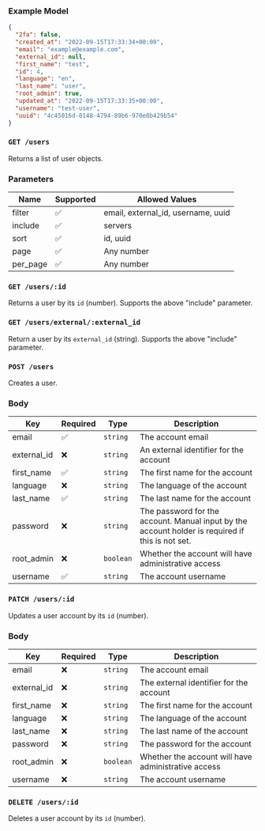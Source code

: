 ### Example Model

```json
{
  "2fa": false,
  "created_at": "2022-09-15T17:33:34+00:00",
  "email": "example@example.com",
  "external_id": null,
  "first_name": "test",
  "id": 4,
  "language": "en",
  "last_name": "user",
  "root_admin": true,
  "updated_at": "2022-09-15T17:33:35+00:00",
  "username": "test-user",
  "uuid": "4c45016d-0148-4794-89b6-970e0b429b54"
}
```

### `GET /users`

Returns a list of user objects.

### Parameters

| Name     | Supported | Allowed Values                     |
| -------- | --------- | ---------------------------------- |
| filter   | ✅        | email, external_id, username, uuid |
| include  | ✅        | servers                            |
| sort     | ✅        | id, uuid                           |
| page     | ✅        | Any number                         |
| per_page | ✅        | Any number                         |

### `GET /users/:id`

Returns a user by its `id` (number). Supports the above "include" parameter.

### `GET /users/external/:external_id`

Return a user by its `external_id` (string). Supports the above "include" parameter.

### `POST /users`

Creates a user.

### Body

| Key         | Required | Type      | Description                                                                                      |
| ----------- | -------- | --------- | ------------------------------------------------------------------------------------------------ |
| email       | ✅       | `string`  | The account email                                                                                |
| external_id | ❌       | `string`  | An external identifier for the account                                                           |
| first_name  | ✅       | `string`  | The first name for the account                                                                   |
| language    | ❌       | `string`  | The language of the account                                                                      |
| last_name   | ✅       | `string`  | The last name for the account                                                                    |
| password    | ❌       | `string`  | The password for the account. Manual input by the account holder is required if this is not set. |
| root_admin  | ❌       | `boolean` | Whether the account will have administrative access                                              |
| username    | ✅       | `string`  | The account username                                                                             |

### `PATCH /users/:id`

Updates a user account by its `id` (number).

### Body

| Key         | Required | Type      | Description                                         |
| ----------- | -------- | --------- | --------------------------------------------------- |
| email       | ❌       | `string`  | The account email                                   |
| external_id | ❌       | `string`  | The external identifier for the account             |
| first_name  | ❌       | `string`  | The first name for the account                      |
| language    | ❌       | `string`  | The language of the account                         |
| last_name   | ❌       | `string`  | The last name of the account                        |
| password    | ❌       | `string`  | The password for the account                        |
| root_admin  | ❌       | `boolean` | Whether the account will have administrative access |
| username    | ❌       | `string`  | The account username                                |

### `DELETE /users/:id`

Deletes a user account by its `id` (number).
